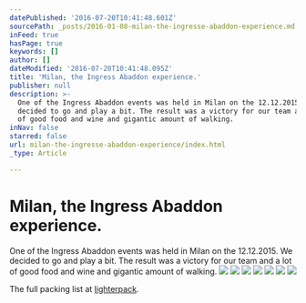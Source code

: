 ```yaml
---
datePublished: '2016-07-20T10:41:48.601Z'
sourcePath: _posts/2016-01-08-milan-the-ingresse-abaddon-experience.md
inFeed: true
hasPage: true
keywords: []
author: []
dateModified: '2016-07-20T10:41:48.095Z'
title: 'Milan, the Ingress Abaddon experience.'
publisher: null
description: >-
  One of the Ingress Abaddon events was held in Milan on the 12.12.2015. We
  decided to go and play a bit. The result was a victory for our team and a lot
  of good food and wine and gigantic amount of walking.
inNav: false
starred: false
url: milan-the-ingresse-abaddon-experience/index.html
_type: Article

---
```

# Milan, the Ingress Abaddon experience.

One of the Ingress Abaddon events was held in Milan on the 12.12.2015\. We decided to go and play a bit. The result was a victory for our team and a lot of good food and wine and gigantic amount of walking.
![](https://s3-us-west-2.amazonaws.com/the-grid-img/p/9926edb17c5764875396242d652d8b8d2119251d.jpg)
![](https://s3-us-west-2.amazonaws.com/the-grid-img/p/2b5554d39456b05a7249a8081efe9d5bf362ddef.jpg)
![](https://s3-us-west-2.amazonaws.com/the-grid-img/p/e9bf574702cb41fbcaee997933dcafbf245ff56d.jpg)
![](https://s3-us-west-2.amazonaws.com/the-grid-img/p/4ec4b9fbeb137d59e754ab8dc207465820036c38.jpg)
![](https://s3-us-west-2.amazonaws.com/the-grid-img/p/e9acf5bce00b6676e7d694640f6fc111f38a0547.jpg)
![](https://s3-us-west-2.amazonaws.com/the-grid-img/p/04f66a8f87ba36bc357f638f9392c2063d958af8.jpg)
![](https://s3-us-west-2.amazonaws.com/the-grid-img/p/dfa335373febbb5e1118688bc051dbca15f5d7d8.jpg)

The full packing list at [lighterpack][0].

[0]: http://lighterpack.com/r/101408